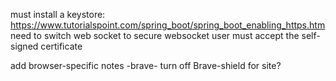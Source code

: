 must install a keystore: https://www.tutorialspoint.com/spring_boot/spring_boot_enabling_https.htm
need to switch web socket to secure websocket
user must accept the self-signed certificate


add browser-specific notes
-brave- turn off Brave-shield for site? 